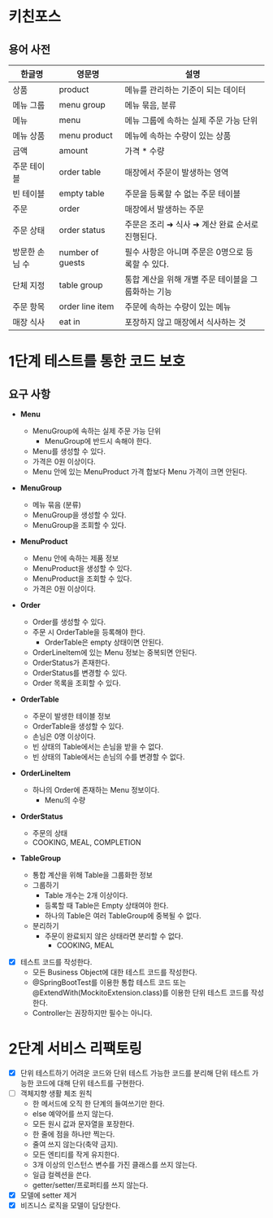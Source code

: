 # 키친포스
## 용어 사전

| 한글명 | 영문명 | 설명 |
| --- | --- | --- |
| 상품 | product | 메뉴를 관리하는 기준이 되는 데이터 |
| 메뉴 그룹 | menu group | 메뉴 묶음, 분류 |
| 메뉴 | menu | 메뉴 그룹에 속하는 실제 주문 가능 단위 |
| 메뉴 상품 | menu product | 메뉴에 속하는 수량이 있는 상품 |
| 금액 | amount | 가격 * 수량 |
| 주문 테이블 | order table | 매장에서 주문이 발생하는 영역 |
| 빈 테이블 | empty table | 주문을 등록할 수 없는 주문 테이블 |
| 주문 | order | 매장에서 발생하는 주문 |
| 주문 상태 | order status | 주문은 조리 ➜ 식사 ➜ 계산 완료 순서로 진행된다. |
| 방문한 손님 수 | number of guests | 필수 사항은 아니며 주문은 0명으로 등록할 수 있다. |
| 단체 지정 | table group | 통합 계산을 위해 개별 주문 테이블을 그룹화하는 기능 |
| 주문 항목 | order line item | 주문에 속하는 수량이 있는 메뉴 |
| 매장 식사 | eat in | 포장하지 않고 매장에서 식사하는 것 |

# 1단계 테스트를 통한 코드 보호
## 요구 사항
* **Menu**
  * MenuGroup에 속하는 실제 주문 가능 단위
    * MenuGroup에 반드시 속해야 한다.
  * Menu를 생성할 수 있다.
  * 가격은 0원 이상이다.
  * Menu 안에 있는 MenuProduct 가격 합보다 Menu 가격이 크면 안된다.

* **MenuGroup**
  * 메뉴 묶음 (분류)
  * MenuGroup을 생성할 수 있다.
  * MenuGroup을 조회할 수 있다.

* **MenuProduct**
  * Menu 안에 속하는 제품 정보
  * MenuProduct을 생성할 수 있다.
  * MenuProduct을 조회할 수 있다.
  * 가격은 0원 이상이다.

* **Order**
  * Order를 생성할 수 있다.
  * 주문 시 OrderTable을 등록해야 한다.
    * OrderTable은 empty 상태이면 안된다.
  * OrderLineItem에 있는 Menu 정보는 중복되면 안된다.
  * OrderStatus가 존재한다.
  * OrderStatus를 변경할 수 있다.
  * Order 목록을 조회할 수 있다.

* **OrderTable**
  * 주문이 발생한 테이블 정보
  * OrderTable을 생성할 수 있다.
  * 손님은 0명 이상이다.
  * 빈 상태의 Table에서는 손님을 받을 수 없다.
  * 빈 상태의 Table에서는 손님의 수를 변경할 수 없다.

* **OrderLineItem**
  * 하나의 Order에 존재하는 Menu 정보이다.
    * Menu의 수량

* **OrderStatus**
  * 주문의 상태
  * COOKING, MEAL, COMPLETION

* **TableGroup**
  * 통합 계산을 위해 Table을 그룹화한 정보
  * 그룹하기
    * Table 개수는 2개 이상이다.
    * 등록할 때 Table은 Empty 상태여야 한다.
    * 하나의 Table은 여러 TableGroup에 중복될 수 없다.
  * 분리하기
    * 주문이 완료되지 않은 상태라면 분리할 수 없다.
      * COOKING, MEAL

  
-[x] 테스트 코드를 작성한다.
    - 모든 Business Object에 대한 테스트 코드를 작성한다.
    - @SpringBootTest를 이용한 통합 테스트 코드 또는 @ExtendWith(MockitoExtension.class)를 이용한 단위 테스트 코드를 작성한다.
    - Controller는 권장하지만 필수는 아니다.
    
# 2단계 서비스 리팩토링
-[x] 단위 테스트하기 어려운 코드와 단위 테스트 가능한 코드를 분리해 단위 테스트 가능한 코드에 대해 단위 테스트를 구현한다.
-[ ] 객체지향 생활 체조 원칙  
  - 한 메서드에 오직 한 단계의 들여쓰기만 한다.
  - else 예약어를 쓰지 않는다.
  - 모든 원시 값과 문자열을 포장한다.
  - 한 줄에 점을 하나만 찍는다.
  - 줄여 쓰지 않는다(축약 금지).
  - 모든 엔티티를 작게 유지한다.
  - 3개 이상의 인스턴스 변수를 가진 클래스를 쓰지 않는다.
  - 일급 컬렉션을 쓴다.
  - getter/setter/프로퍼티를 쓰지 않는다.
-[x] 모델에 setter 제거  
-[x] 비즈니스 로직을 모델이 담당한다.